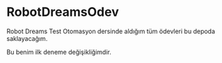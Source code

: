 # RobotDreamsOdev
Robot Dreams Test Otomasyon dersinde aldığım tüm ödevleri bu depoda saklayacağım.

Bu benim ilk deneme değişikliğimdir. 